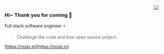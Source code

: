 <img align="right" src="https://github-readme-stats.vercel.app/api?username=NiZerin&show_icons=true&icon_color=805AD5&text_color=718096&bg_color=ffffff&hide_title=true" />

### Hi~ Thank you for coming 👋

Full stack software engineer :zap:

> Challenge the code and love open source project.

[https://nizer.in](https://nizer.in)
